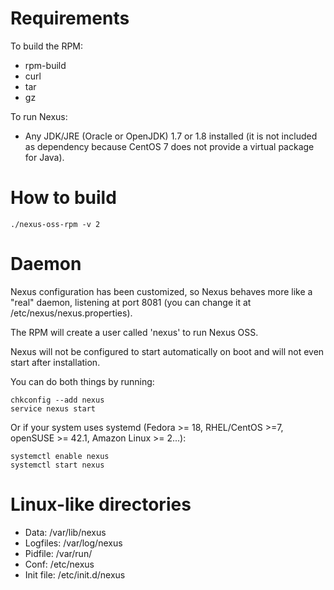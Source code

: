 # Requirements

To build the RPM:
- rpm-build
- curl
- tar
- gz

To run Nexus:
- Any JDK/JRE (Oracle or OpenJDK) 1.7 or 1.8 installed (it is not
  included as dependency because CentOS 7 does not provide a virtual
  package for Java).

# How to build

```
./nexus-oss-rpm -v 2
```
# Daemon

Nexus configuration has been customized, so Nexus behaves more like a
"real" daemon, listening at port 8081 (you can change it at
/etc/nexus/nexus.properties).

The RPM will create a user called 'nexus' to run Nexus OSS.

Nexus will not be configured to start automatically on boot and will
not even start after installation.

You can do both things by running:

```
chkconfig --add nexus
service nexus start
```
Or if your system uses systemd (Fedora >= 18, RHEL/CentOS >=7,
openSUSE >= 42.1, Amazon Linux >= 2...):
```
systemctl enable nexus
systemctl start nexus
```

# Linux-like directories

- Data: /var/lib/nexus
- Logfiles: /var/log/nexus
- Pidfile: /var/run/
- Conf: /etc/nexus
- Init file: /etc/init.d/nexus
